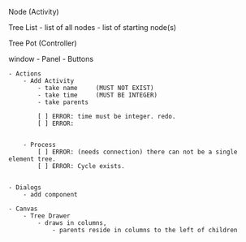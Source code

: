 Node (Activity)

Tree List
    - list of all nodes
    - list of starting node(s)

Tree Pot (Controller)

window 
	- Panel
		- Buttons

	- Actions
		- Add Activity
			- take name     (MUST NOT EXIST)
            - take time     (MUST BE INTEGER)
            - take parents

            [ ] ERROR: time must be integer. redo.
            [ ] ERROR: 


        - Process 
            [ ] ERROR: (needs connection) there can not be a single element tree.
            [ ] ERROR: Cycle exists.


	- Dialogs
		- add component
        
	- Canvas
		- Tree Drawer
            - draws in columns,
                - parents reside in columns to the left of children
